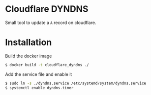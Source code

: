 # Cloudflare DYNDNS

Small tool to update a `A` record on cloudflare.


# Installation

Build the docker image
```sh
$ docker build -t cloudflare_dyndns ./
```

Add the service file and enable it
```sh
$ sudo ln -s ./dyndns.service /etc/systemd/system/dyndns.service
$ systemctl enable dyndns.timer
```